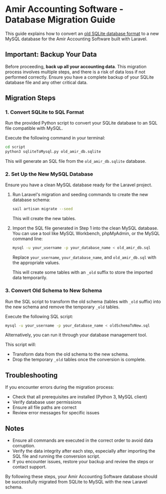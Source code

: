 # Amir Accounting Software - Database Migration Guide

This guide explains how to convert an [old SQLite database format](https://github.com/Jooyeshgar/amir) to a new MySQL database for the Amir Accounting Software built with Laravel.

## Important: Backup Your Data
Before proceeding, **back up all your accounting data**. This migration process involves multiple steps, and there is a risk of data loss if not performed correctly. Ensure you have a complete backup of your SQLite database file and any other critical data.

## Migration Steps

### 1. Convert SQLite to SQL Format
Run the provided Python script to convert your SQLite database to an SQL file compatible with MySQL.

Execute the following command in your terminal:
```bash
cd script
python3 sqliteToMysql.py old_amir_db.sqlite
```

This will generate an SQL file from the `old_amir_db.sqlite` database.

### 2. Set Up the New MySQL Database
Ensure you have a clean MySQL database ready for the Laravel project.

1. Run Laravel's migration and seeding commands to create the new database schema:
   ```bash
   sail artisan migrate --seed
   ```
   This will create the new tables.

2. Import the SQL file generated in Step 1 into the clean MySQL database. You can use a tool like MySQL Workbench, phpMyAdmin, or the MySQL command line:
   ```bash
   mysql -u your_username -p your_database_name < old_amir_db.sql
   ```
   Replace `your_username`, `your_database_name`, and `old_amir_db.sql` with the appropriate values.
   
   This will create some tables with an `_old` suffix to store the imported data temporarily.

### 3. Convert Old Schema to New Schema
Run the SQL script to transform the old schema (tables with `_old` suffix) into the new schema and remove the temporary `_old` tables.

Execute the following SQL script:
```bash
mysql -u your_username -p your_database_name < oldSchemaToNew.sql
```
Alternatively, you can run it through your database management tool.

This script will:
- Transform data from the old schema to the new schema.
- Drop the temporary `_old` tables once the conversion is complete.

## Troubleshooting
If you encounter errors during the migration process:
- Check that all prerequisites are installed (Python 3, MySQL client)
- Verify database user permissions
- Ensure all file paths are correct
- Review error messages for specific issues

## Notes
- Ensure all commands are executed in the correct order to avoid data corruption.
- Verify the data integrity after each step, especially after importing the SQL file and running the conversion script.
- If you encounter issues, restore your backup and review the steps or contact support.

By following these steps, your Amir Accounting Software database should be successfully migrated from SQLite to MySQL with the new Laravel schema.